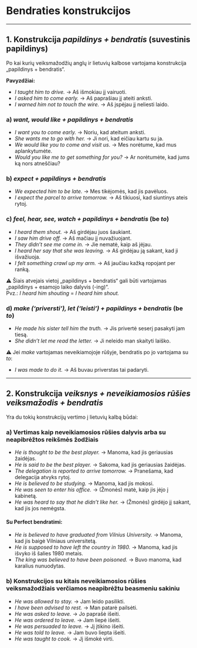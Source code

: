 # Bendraties konstrukcijos

---

## 1. Konstrukcija *papildinys + bendratis* (suvestinis papildinys)

Po kai kurių veiksmažodžių anglų ir lietuvių kalbose vartojama konstrukcija „papildinys + bendratis“.

**Pavyzdžiai:**
- *I taught him to drive.* → Aš išmokiau jį vairuoti.  
- *I asked him to come early.* → Aš paprašiau jį ateiti anksti.  
- *I warned him not to touch the wire.* → Aš įspėjau jį neliesti laido.  

### a) *want, would like + papildinys + bendratis*
- *I want you to come early.* → Noriu, kad ateitum anksti.  
- *She wants me to go with her.* → Ji nori, kad eičiau kartu su ja.  
- *We would like you to come and visit us.* → Mes norėtume, kad mus aplankytumėte.  
- *Would you like me to get something for you?* → Ar norėtumėte, kad jums ką nors atneščiau?  

### b) *expect + papildinys + bendratis*
- *We expected him to be late.* → Mes tikėjomės, kad jis pavėluos.  
- *I expect the parcel to arrive tomorrow.* → Aš tikiuosi, kad siuntinys ateis rytoj.  

### c) *feel, hear, see, watch + papildinys + bendratis* (be *to*)
- *I heard them shout.* → Aš girdėjau juos šaukiant.  
- *I saw him drive off.* → Aš mačiau jį nuvažiuojant.  
- *They didn’t see me come in.* → Jie nematė, kaip aš įėjau.  
- *I heard her say that she was leaving.* → Aš girdėjau ją sakant, kad ji išvažiuoja.  
- *I felt something crawl up my arm.* → Aš jaučiau kažką ropojant per ranką.  

⚠️ Šiais atvejais vietoj „papildinys + bendratis“ gali būti vartojamas „papildinys + esamojo laiko dalyvis (-ing)“.  
Pvz.: *I heard him shouting* = *I heard him shout.*  

### d) *make (‘priversti’), let (‘leisti’) + papildinys + bendratis* (be *to*)
- *He made his sister tell him the truth.* → Jis privertė seserį pasakyti jam tiesą.  
- *She didn’t let me read the letter.* → Ji neleido man skaityti laiško.  

⚠️ Jei *make* vartojamas neveikiamojoje rūšyje, bendratis po jo vartojama su *to*:  
- *I was made to do it.* → Aš buvau priverstas tai padaryti.  

---

## 2. Konstrukcija *veiksnys + neveikiamosios rūšies veiksmažodis + bendratis*

Yra du tokių konstrukcijų vertimo į lietuvių kalbą būdai:

### a) Vertimas kaip neveikiamosios rūšies dalyvis arba su neapibrėžtos reikšmės žodžiais
- *He is thought to be the best player.* → Manoma, kad jis geriausias žaidėjas.  
- *He is said to be the best player.* → Sakoma, kad jis geriausias žaidėjas.  
- *The delegation is reported to arrive tomorrow.* → Pranešama, kad delegacija atvyks rytoj.  
- *He is believed to be studying.* → Manoma, kad jis mokosi.  
- *He was seen to enter his office.* → (Žmonės) matė, kaip jis įėjo į kabinetą.  
- *He was heard to say that he didn’t like her.* → (Žmonės) girdėjo jį sakant, kad jis jos nemėgsta.  

#### Su Perfect bendratimi:
- *He is believed to have graduated from Vilnius University.* → Manoma, kad jis baigė Vilniaus universitetą.  
- *He is supposed to have left the country in 1980.* → Manoma, kad jis išvyko iš šalies 1980 metais.  
- *The king was believed to have been poisoned.* → Buvo manoma, kad karalius nunuodytas.  

### b) Konstrukcijos su kitais neveikiamosios rūšies veiksmažodžiais verčiamos neapibrėžtu beasmeniu sakiniu
- *He was allowed to stay.* → Jam leido pasilikti.  
- *I have been advised to rest.* → Man patarė pailsėti.  
- *He was asked to leave.* → Jo paprašė išeiti.  
- *He was ordered to leave.* → Jam liepė išeiti.  
- *He was persuaded to leave.* → Jį įtikino išeiti.  
- *He was told to leave.* → Jam buvo liepta išeiti.  
- *He was taught to cook.* → Jį išmokė virti.  
